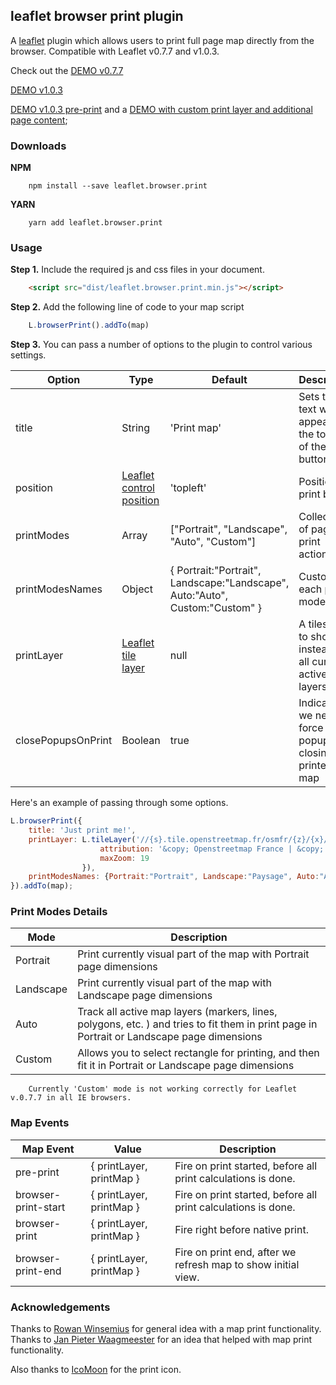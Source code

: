 ## leaflet browser print plugin

A [leaflet](http://www.leafletjs.com) plugin which allows users to print full page map directly from the browser. Compatible with Leaflet v0.7.7 and v1.0.3.

Check out the [DEMO v0.7.7](https://igor-vladyka.github.io/leaflet.browser.print/examples/v0.7.7.html)

[DEMO v1.0.3](https://gvarela1981.github.io/leaflet.browser.print/examples/v1.0.3.html) 

[DEMO v1.0.3 pre-print](https://gvarela1981.github.io/leaflet.browser.print/examples/v1.0.3-pre-print-example.html) 
and a [DEMO with custom print layer and additional page content](https://igor-vladyka.github.io/leaflet.browser.print/);

### Downloads
**NPM**
````
	npm install --save leaflet.browser.print
````

**YARN**
````
	yarn add leaflet.browser.print
````

### Usage
**Step 1.** Include the required js and css files in your document.

```html
	<script src="dist/leaflet.browser.print.min.js"></script>
```

**Step 2.** Add the following line of code to your map script

``` js
	L.browserPrint().addTo(map)
```

**Step 3.**
You can pass a number of options to the plugin to control various settings.

| Option        | Type         | Default      | Description   |
| ------------- |--------------|--------------|---------------|
| title         | String       | 'Print map'  | Sets the text which appears as the tooltip of the print button |
| position      | [Leaflet control position](http://leafletjs.com/reference-0.7.7.html#control-position) | 'topleft' | Position the print button |
| printModes    | Array        | ["Portrait", "Landscape", "Auto", "Custom"] | Collection of page print actions |
| printModesNames | Object | { Portrait:"Portrait", Landscape:"Landscape", Auto:"Auto", Custom:"Custom" } | Customize each print mode name |
| printLayer    | [Leaflet tile layer](http://leafletjs.com/reference-0.7.7.html#tilelayer) | null | A tiles layer to show instead of all current active tile layers |
| closePopupsOnPrint | Boolean | true | Indicates if we need to force popup closing for printed map |

Here's an example of passing through some options.
``` js
L.browserPrint({
	title: 'Just print me!',
	printLayer: L.tileLayer('//{s}.tile.openstreetmap.fr/osmfr/{z}/{x}/{y}.png', {
					attribution: '&copy; Openstreetmap France | &copy; <a href="http://www.openstreetmap.org/copyright">OpenStreetMap</a>',
					maxZoom: 19
				}),
	printModesNames: {Portrait:"Portrait", Landscape:"Paysage", Auto:"Auto", Custom:"Séléctionnez la zone"}
}).addTo(map);
```

### Print Modes Details

| Mode          | Description    |
| ------------- | -------------- |
| Portrait      | Print currently visual part of the map with Portrait page dimensions |
| Landscape     | Print currently visual part of the map with Landscape page dimensions |
| Auto          | Track all active map layers (markers, lines, polygons, etc. ) and tries to fit them in print page in Portrait or Landscape page dimensions |
| Custom        | Allows you to select rectangle for printing, and then fit it in Portrait or Landscape page dimensions |

````
	Currently 'Custom' mode is not working correctly for Leaflet v.0.7.7 in all IE browsers.
````

### Map Events

| Map Event           | Value           		 | Description 													 |
| ------------------- | ------------------------ | ------------------------------------------------------------- |
| pre-print           | { printLayer, printMap } | Fire on print started, before all print calculations is done. |
| browser-print-start | { printLayer, printMap } | Fire on print started, before all print calculations is done. |
| browser-print       | { printLayer, printMap } | Fire right before native print. 								 |
| browser-print-end   | { printLayer, printMap } | Fire on print end, after we refresh map to show initial view. |

### Acknowledgements
Thanks to [Rowan Winsemius](https://github.com/rowanwins/leaflet-easyPrint) for general idea with a map print functionality.
Thanks to [Jan Pieter Waagmeester](https://github.com/jieter/leaflet-clonelayer) for an idea that helped with map print functionality.

Also thanks to [IcoMoon](http://icomoon.io/) for the print icon.

